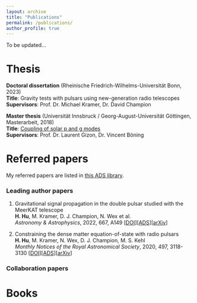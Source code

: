 ```yaml
---
layout: archive
title: "Publications"
permalink: /publications/
author_profile: true
---
```


To be updated...

# Thesis
<b>Doctoral dissertation</b> (Rheinische Friedrich-Wilhelms-Universität Bonn, 2023)\
<b>Title</b>: Gravity tests with pulsars using new-generation radio telescopes\
<b>Supervisors</b>: Prof. Dr. Michael Kramer, Dr. David Champion

<b>Master thesis</b> (Universität Innsbruck / Georg-August-Universität Göttingen, Masterarbeit, 2018)\
<b>Title</b>: [Coupling of solar p and g modes](https://diglib.uibk.ac.at/ulbtirolhs/content/titleinfo/2833765)\
<b>Supervisors</b>: Prof. Dr. Laurent Gizon, Dr. Vincent Böning

# Referred papers 
My referred papers are listed in [this ADS library](https://ui.adsabs.harvard.edu/user/libraries/F-uwfqs5SweTjz3cFKtoSg).

### Leading author papers
1. Gravitational signal propagation in the double pulsar studied with the MeerKAT telescope\
   **H. Hu**, M. Kramer, D. J. Champion, N. Wex et al.\
   *Astronomy & Astrophysics*, 2022, 667, A149 [[DOI](https://doi.org/10.1051/0004-6361/202244825)][[ADS](https://ui.adsabs.harvard.edu/abs/2022A%26A...667A.149H/abstract)][[arXiv](https://arxiv.org/abs/2209.11798)]

2. Constraining the dense matter equation-of-state with radio pulsars\
   **H. Hu**, M. Kramer, N. Wex, D. J. Champion, M. S. Kehl\
   *Monthly Notices of the Royal Astronomical Society*, 2020, 497, 3118-3130 [[DOI](https://doi.org/10.1093/mnras/staa2107)][[ADS](https://ui.adsabs.harvard.edu/abs/2020MNRAS.497.3118H/abstract)][[arXiv](https://arxiv.org/abs/2007.07725)]

### Collaboration papers

# Books

